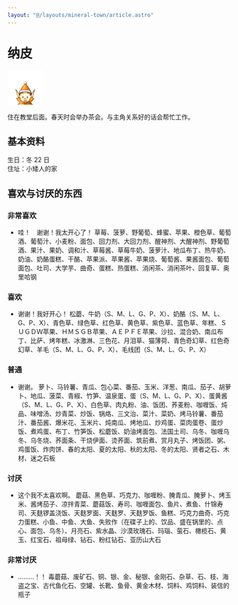```yaml
---
layout: "@/layouts/mineral-town/article.astro"
---
```


# 纳皮

![纳皮](_纳皮.png)

住在教堂后面。春天时会举办茶会。与主角关系好的话会帮忙工作。

## 基本资料

生日：冬 22 日  
住址：小矮人的家

## 喜欢与讨厌的东西

### 非常喜欢

- 哇！　谢谢！我太开心了！
  草莓、菠萝、野葡萄、蜂蜜、苹果、橙色草、葡萄酒、葡萄汁、小麦粉、面包、回力剂、大回力剂、醒神剂、大醒神剂、野葡萄酒、果汁、果奶、调和汁、草莓酱、草莓牛奶、菠萝汁、地瓜布丁、热牛奶、奶油、奶酪蛋糕、干酪、苹果派、苹果酱、苹果烧、葡萄酱、果酱面包、葡萄面包、吐司、大学芋、曲奇、蛋糕、热蛋糕、消闲茶、消闲茶叶、回复草、奥里哈钢

### 喜欢

- 谢谢！我好开心！
  松蘑、牛奶（S、M、L、G、P、X）、奶酪（S、M、L、G、P、X）、青色草、绿色草、红色草、黄色草、紫色草、蓝色草、年糕、ＳＵＧＤＷ苹果、ＨＭＳＧＢ苹果、ＡＥＰＦＥ苹果、沙拉、混合奶、南瓜布丁、比萨、烤年糕、冰激淋、三色花、月泪草、猫薄荷、青色奇幻草、红色奇幻草、羊毛（S、M、L、G、P、X）、毛线团（S、M、L、G、P、X）

### 普通

- 谢谢。
  萝卜、马铃薯、青瓜、包心菜、番茄、玉米、洋葱、南瓜、茄子、胡萝卜、地瓜、菠菜、青椒、竹笋、温泉蛋、蛋（S、M、L、G、P、X）、蛋黄酱（S、M、L、G、P、X）、白色草、肉丸粉、油、饭团、荞麦粉、咖喱饭、炖品、味噌汤、炒青菜、炒饭、锅烙、三文治、菜汁、菜奶、烤马铃薯、番茄汁、番茄酱、爆米花、玉米片、炖南瓜、烤地瓜、炒鸡蛋、菜肉蛋卷、蛋炒饭、煮鸡蛋、布丁、竹笋饭、松蘑饭、奶油烤面包、法国土司、乌冬、咖喱乌冬、乌冬烧、荞面条、干烧伊面、烫荞面、筑前煮、赏月丸子、烤饭团、粥、鸡蛋饭、炸肉饼、春的太阳、夏的太阳、秋的太阳、冬的太阳、贤者之石、木材、迷之石板

### 讨厌

- 这个我不太喜欢啊。
  蘑菇、黑色草、巧克力、咖喱粉、腌青瓜、腌萝卜、烤玉米、酱烤茄子、凉拌青菜、蘑菇饭、寿司、咖喱面包、鱼片、煮鱼、什锦寿司、天麸锣盖浇饭、天麸罗面、天麸罗、天麸罗饭、鱼糕、巧克力曲奇、巧克力蛋糕、小鱼、中鱼、大鱼、失败作（在碟子上的、饮品、盛在锅里的、点心、面包、乌冬）、月亮石、紫水晶、沙漠玫瑰石、玛瑙、萤石、橄榄石、黄玉、红宝石、祖母绿、钻石、粉红钻石、亚历山大石

### 非常讨厌

- ………！！ 毒蘑菇、废矿石、铜、银、金、秘银、金刚石、杂草、石、枝、海盗之宝、古代鱼化石、空罐、长靴、鱼骨、黄金木材、饲料、鸡饲料、装信的瓶子
